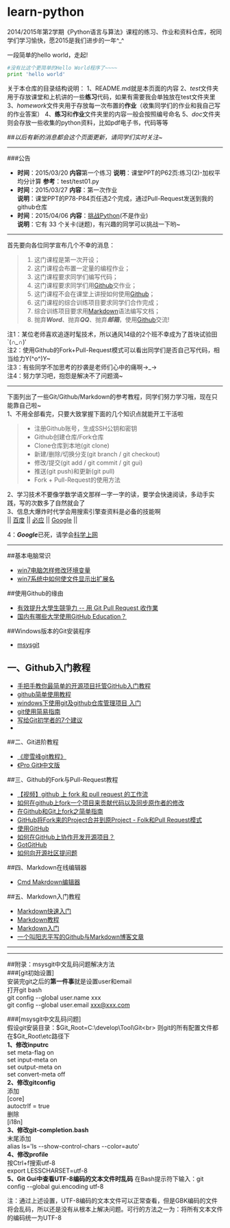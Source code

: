 # learn-python

2014/2015年第2学期《Python语言与算法》课程的练习、作业和资料仓库，祝同学们学习愉快，愿2015是我们进步的一年^_^<br>

一段简单的hello world，走起!
```python
#没有比这个更简单的Hello World程序了~~~~
print 'hello world'
```

关于本仓库的目录结构说明：
1、README.md就是本页面的内容
2、*test*文件夹用于存放课堂和上机讲的一些**练习**代码，如果有需要我会单独放在test文件夹里
3、*homework*文件夹用于存放每一次布置的**作业**（收集同学们的作业和我自己写的作业答案）
4、**练习**和**作业**文件夹里的内容一般会按照编号命名
5、*doc*文件夹则会存放一些收集的python资料，比如pdf电子书，代码等等

##*以后有新的消息都会这个页面更新，请同学们实时关注~*

----------

###公告
- **时间**：2015/03/20  **内容**第一个练习 **说明**：课堂PPT的P62页:练习(2)-加权平均分计算 **参考**：test/test01.py
- **时间**：2015/03/27  **内容**：第一次作业<br> **说明**：课堂PPT的P78-P84页任选2个完成，通过Pull-Request发送到我的github仓库<br>
- **时间**：2015/04/06  **内容**：[挑战Python][32](不是作业)<br> **说明**：它有 33 个关卡(谜题)，有兴趣的同学可以挑战一下哟~<br>

----------

首先要向各位同学宣布几个不幸的消息：
 > 1. 这门课程是第一次开设；
 > 2. 这门课程会布置一定量的编程作业；
 > 3. 这门课程要求同学们编写代码；
 > 4. 这门课程要求同学们用[Github][19]交作业；
 > 5. 这门课程不会在课堂上讲授如何使用[Github][19]；
 > 6. 这门课程的综合训练项目要求同学们合作完成；
 > 7. 综合训练项目要求用[Markdown][20]语法编写文档；
 > 8. 抛弃***Word***、抛弃***QQ***、抛弃***邮箱***，使用[Github][19]交流!
 
注1：某位老师喜欢追逐时髦技术，所以通风14级的2个班不幸成为了首块试验田`(*∩_∩*)′<br>
注2：使用Github的Fork+Pull-Request模式可以看出同学们是否自己写代码，相当给力Y(^o^)Y~<br>
注3：有些同学不加思考的抄袭是老师们心中的痛啊→_→ <br>
注4：努力学习吧，抱怨是解决不了问题滴~<br>

----------

下面列出了一些Git/Github/Markdown的参考教程，同学们努力学习哦，现在只能靠自己啦~<br>
1、不用全部看完，只要大致掌握下面的几个知识点就能开工干活啦<br>
> * 注册Github账号，生成SSH公钥和密钥
> * Github创建仓库/Fork仓库
> * Clone仓库到本地(git clone)
> * 新建/删除/切换分支(git branch / git checkout)
> * 修改/提交(git add / git commit / git gui)
> * 推送(git push)和更新(git pull)
> * Fork + Pull-Request的使用方法

2、学习技术不要像学数学语文那样一字一字的读，要学会快速阅读，多动手实践，写的次数多了自然就会了<br>
3、信息大爆炸时代学会用搜索引擎查资料是必备的技能啊<br>
|| [百度][21]  ||  [必应][22]  ||  [Google][23] ||

4：***Google***已死，请学会[科学上网][24]


----------
##基本电脑常识
- [win7电脑怎样修改环境变量][26]
- [win7系统中如何使文件显示出扩展名][27]

##使用Github的缘由
- [有效提升大學生競爭力 -- 用 Git Pull Request 收作業][17]
- [国内有哪些大学使用GitHub Education？][18]

##Windows版本的Git安装程序
- [msysgit][31]

## 一、Github入门教程
- [手把手教你最简单的开源项目托管GitHub入门教程][1]
- [github简单使用教程][14]
- [windows下使用git及github仓库管理项目 入门][30]
- [git使用简易指南][28]
- [写给Git初学者的7个建议][29]
- 
##二、Git进阶教程
 - [《廖雪峰git教程》][2]
 - [《Pro Git》中文版][3]

##三、Github的Fork与Pull-Request教程
- [【视频】github 上 fork 和 pull request 的工作流][5]
- [如何在github上fork一个项目来贡献代码以及同步原作者的修改][4]
- [在Github和Git上fork之简单指南][6]
- [GitHub将Fork来的Project合并到原Project - Folk和Pull Request模式][7]
- [使用GitHub][8]
- [如何在GitHub上协作开发开源项目？][13]
- [GotGitHub][15]
- [如何向开源社区提问题][16]

##四、Markdown在线编辑器
- [Cmd Makrdown编辑器][12]

##五、Markdown入门教程
- [Markdown快速入门][9]
- [Markdown教程][10]
- [Markdown入门][11]
- [一个叫阳志平写的Github与Markdown博客文章][25]

----------
[1]:http://jingyan.baidu.com/article/f7ff0bfc7181492e27bb1360.html
[2]:http://www.liaoxuefeng.com/wiki/0013739516305929606dd18361248578c67b8067c8c017b000
[3]:http://git.oschina.net/progit/index.html
[4]:http://www.360doc.com/content/13/0410/18/2569758_277424931.shtml
[5]:http://happycasts.net/episodes/37
[6]:http://linux.cn/article-4292-1-rss.html
[7]:http://www.tuicool.com/articles/ZnERVn
[8]:http://www.liaoxuefeng.com/wiki/0013739516305929606dd18361248578c67b8067c8c017b000/00137628548491051ccfaef0ccb470894c858999603fedf000
[9]:http://www.oschina.net/question/100267_75314
[10]:http://www.markdown.cn
[11]:http://www.360doc.com/content/13/1119/13/3300331_330476656.shtml
[12]:https://www.zybuluo.com/mdeditor
[13]:http://www.tuicool.com/articles/eE7bE3
[14]:http://wuyuans.com/2012/05/github-simple-tutorial/
[15]:http://www.worldhello.net/gotgithub/index.html
[16]:https://github.com/seajs/seajs/issues/545
[17]:http://blog.xdite.net/posts/2014/06/18/git-pull-request-homework/
[18]:http://www.zhihu.com/question/25849130
[19]:https://github.com/
[20]:https://www.zybuluo.com/mdeditor
[21]:http://www.baidu.com/
[22]:http://http://cn.bing.com/
[23]:http://www.google.com.hk/
[24]:https://www.baidu.com/s?wd=%E7%A7%91%E5%AD%A6%E4%B8%8A%E7%BD%91&rsv_spt=1&issp=1&f=8&rsv_bp=0&rsv_idx=2&ie=utf-8&tn=baiduhome_pg&rsv_enter=1&rsv_sug3=2&rsv_sug1=2&rsv_sug2=0&inputT=2661&rsv_sug4=2661
[25]:http://site.douban.com/196781/widget/notes/12161495/note/264946576/
[26]:http://jingyan.baidu.com/article/b24f6c82cba6dc86bfe5da9f.html
[27]:http://jingyan.baidu.com/article/9080802281e294fd91c80fe4.html
[28]:http://www.bootcss.com/p/git-guide/
[29]:http://blog.jobbole.com/50603/
[30]:http://blog.sina.com.cn/s/blog_700aa8830101kdp3.html
[31]:http://msysgit.github.io/
[32]:http://www.pythontip.com/coding/code_oj

----------

##附录：msysgit中文乱码问题解决方法<br>
###[git初始设置]<br>
安装完git之后的**第一件事**就是设置user和email<br>
打开git bash<br>
git config --global user.name xxx<br>
git config --global user.email xxx@xxx.com<br>

###[msysgit中文乱码问题]<br>
假设git安装目录：$Git_Root=C:\develop\Tool\Git<br>
则git的所有配置文件都在$Git_Root\etc路径下<br>
**1、修改inputrc**<br>
set meta-flag on<br>
set input-meta on<br>
set output-meta on<br>
set convert-meta off<br>
**2、修改gitconfig**<br>
添加<br>
[core]<br>
autoctrlf = true<br>
删除<br>
[i18n]<br>
**3、修改git-completion.bash**<br>
末尾添加<br>
alias ls='ls --show-control-chars --color=auto'<br>
**4、修改profile**<br>
按Ctrl+f搜索utf-8<br>
export LESSCHARSET=utf-8<br>
**5、Git Gui中查看UTF-8编码的文本文件时乱码**
在Bash提示符下输入：git config --global gui.encoding utf-8<br>

注：通过上述设置，UTF-8编码的文本文件可以正常查看，但是GBK编码的文件将会乱码，所以还是没有从根本上解决问题。可行的方法之一为：将所有文本文件的编码统一为UTF-8
